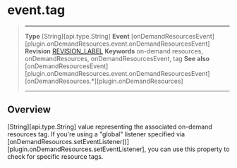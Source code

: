 # event.tag

> --------------------- ------------------------------------------------------------------------------------------
> __Type__              [String][api.type.String]
> __Event__             [onDemandResourcesEvent][plugin.onDemandResources.event.onDemandResourcesEvent]
> __Revision__          [REVISION_LABEL](REVISION_URL)
> __Keywords__          on-demand resources, onDemandResources, onDemandResourcesEvent, tag
> __See also__          [onDemandResourcesEvent][plugin.onDemandResources.event.onDemandResourcesEvent]
>						[onDemandResources.*][plugin.onDemandResources]
> --------------------- ------------------------------------------------------------------------------------------

## Overview

[String][api.type.String] value representing the associated <nobr>on-demand</nobr> resources tag. If you're using a "global" listener specified via [onDemandResources.setEventListener()][plugin.onDemandResources.setEventListener], you can use this property to check for specific resource tags.
